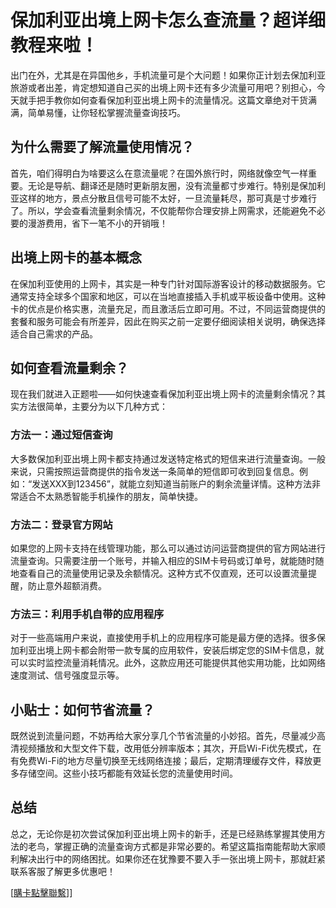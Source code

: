 # 保加利亚出境上网卡怎么查流量？超详细教程来啦！

出门在外，尤其是在异国他乡，手机流量可是个大问题！如果你正计划去保加利亚旅游或者出差，肯定想知道自己买的出境上网卡还有多少流量可用吧？别担心，今天就手把手教你如何查看保加利亚出境上网卡的流量情况。这篇文章绝对干货满满，简单易懂，让你轻松掌握流量查询技巧。

## 为什么需要了解流量使用情况？

首先，咱们得明白为啥要这么在意流量呢？在国外旅行时，网络就像空气一样重要。无论是导航、翻译还是随时更新朋友圈，没有流量都寸步难行。特别是保加利亚这样的地方，景点分散且信号可能不太好，一旦流量耗尽，那可真是寸步难行了。所以，学会查看流量剩余情况，不仅能帮你合理安排上网需求，还能避免不必要的漫游费用，省下一笔不小的开销哦！

## 出境上网卡的基本概念

在保加利亚使用的上网卡，其实是一种专门针对国际游客设计的移动数据服务。它通常支持全球多个国家和地区，可以在当地直接插入手机或平板设备中使用。这种卡的优点是价格实惠，流量充足，而且激活后立即可用。不过，不同运营商提供的套餐和服务可能会有所差异，因此在购买之前一定要仔细阅读相关说明，确保选择适合自己需求的产品。

## 如何查看流量剩余？

现在我们就进入正题啦——如何快速查看保加利亚出境上网卡的流量剩余情况？其实方法很简单，主要分为以下几种方式：

### 方法一：通过短信查询

大多数保加利亚出境上网卡都支持通过发送特定格式的短信来进行流量查询。一般来说，只需按照运营商提供的指令发送一条简单的短信即可收到回复信息。例如：“发送XXX到123456”，就能立刻知道当前账户的剩余流量详情。这种方法非常适合不太熟悉智能手机操作的朋友，简单快捷。

### 方法二：登录官方网站

如果您的上网卡支持在线管理功能，那么可以通过访问运营商提供的官方网站进行流量查询。只需要注册一个账号，并输入相应的SIM卡号码或订单号，就能随时随地查看自己的流量使用记录及余额情况。这种方式不仅直观，还可以设置流量提醒，防止意外超额消费。

### 方法三：利用手机自带的应用程序

对于一些高端用户来说，直接使用手机上的应用程序可能是最方便的选择。很多保加利亚出境上网卡都会附带一款专属的应用软件，安装后绑定您的SIM卡信息，就可以实时监控流量消耗情况。此外，这款应用还可能提供其他实用功能，比如网络速度测试、信号强度显示等。

## 小贴士：如何节省流量？

既然说到流量问题，不妨再给大家分享几个节省流量的小妙招。首先，尽量减少高清视频播放和大型文件下载，改用低分辨率版本；其次，开启Wi-Fi优先模式，在有免费Wi-Fi的地方尽量切换至无线网络连接；最后，定期清理缓存文件，释放更多存储空间。这些小技巧都能有效延长您的流量使用时间。

## 总结

总之，无论你是初次尝试保加利亚出境上网卡的新手，还是已经熟练掌握其使用方法的老鸟，掌握正确的流量查询方式都是非常必要的。希望这篇指南能帮助大家顺利解决出行中的网络困扰。如果你还在犹豫要不要入手一张出境上网卡，那就赶紧联系客服了解更多优惠吧！

[[購卡點擊聯繫](https://t.me/s/esim1088)]]